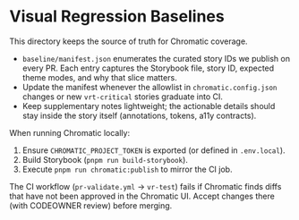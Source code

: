 # Visual Regression Baselines

This directory keeps the source of truth for Chromatic coverage.

- `baseline/manifest.json` enumerates the curated story IDs we publish on every PR. Each entry captures the Storybook file, story ID, expected theme modes, and why that slice matters.
- Update the manifest whenever the allowlist in `chromatic.config.json` changes or new `vrt-critical` stories graduate into CI.
- Keep supplementary notes lightweight; the actionable details should stay inside the story itself (annotations, tokens, a11y contracts).

When running Chromatic locally:

1. Ensure `CHROMATIC_PROJECT_TOKEN` is exported (or defined in `.env.local`).
2. Build Storybook (`pnpm run build-storybook`).
3. Execute `pnpm run chromatic:publish` to mirror the CI job.

The CI workflow (`pr-validate.yml` → `vr-test`) fails if Chromatic finds diffs that have not been approved in the Chromatic UI. Accept changes there (with CODEOWNER review) before merging.
